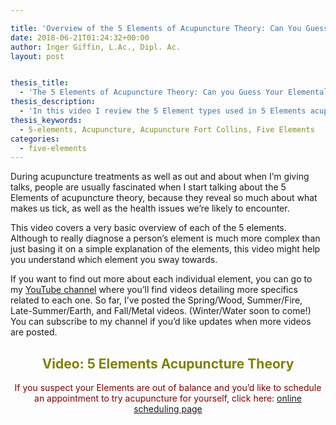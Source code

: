 ```yaml
---

title: 'Overview of the 5 Elements of Acupuncture Theory: Can You Guess Your Elemental Type?'
date: 2018-06-21T01:24:32+00:00
author: Inger Giffin, L.Ac., Dipl. Ac.
layout: post


thesis_title:
  - 'The 5 Elements of Acupuncture Theory: Can you Guess Your Elemental Type?'
thesis_description:
  - 'In this video I review the 5 Element types used in 5 Elements acupuncture, and by the end you might have some guesses for what type you might be! '
thesis_keywords:
  - 5-elements, Acupuncture, Acupuncture Fort Collins, Five Elements
categories:
  - five-elements
---
```

During acupuncture treatments as well as out and about when I&#8217;m giving talks, people are usually fascinated when I start talking about the 5 Elements of acupuncture theory, because they reveal so much about what makes us tick, as well as the health issues we&#8217;re likely to encounter.

This video covers a very basic overview of each of the 5 elements. Although to really diagnose a person&#8217;s element is much more complex than just basing it on a simple explanation of the elements, this video might help you understand which element you sway towards.

If you want to find out more about each individual element, you can go to my <a title="Wisdom Ways Acupuncture YouTube channel" href="https://www.youtube.com/channel/UCvh0Z-0SVq60rqRQ1qMmkkA" target="_blank" rel="noopener">YouTube channel</a> where you&#8217;ll find videos detailing more specifics related to each one. So far, I&#8217;ve posted the Spring/Wood, Summer/Fire, Late-Summer/Earth, and Fall/Metal videos. (Winter/Water soon to come!) You can subscribe to my channel if you&#8217;d like updates when more videos are posted.

<h2 style="text-align: center;">
  <span style="color: #808000;">Video: 5 Elements Acupuncture Theory</span>
</h2>



<p style="text-align: center;">
  <span style="color: #800000;">If you suspect your Elements are out of balance and you&#8217;d like to schedule an appointment to try acupuncture for yourself, click here:</span> <a title="Online Acupuncture Scheduling" href="http://www.wisdomwaysacupuncture.com/acupuncture-appointment-scheduling/">online scheduling page</a>
</p>